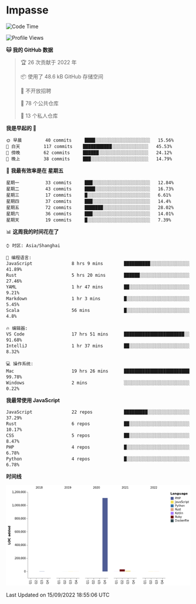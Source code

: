 # Impasse

<!--START_SECTION:waka-->
![Code Time](http://img.shields.io/badge/Code%20Time-1%2C542%20hrs%2010%20mins-blue)

![Profile Views](http://img.shields.io/badge/%E4%B8%AA%E4%BA%BA%E8%B5%84%E6%96%99%E8%A7%82%E7%9C%8B%E6%AC%A1%E6%95%B0-4-blue)

**🐱 我的 GitHub 数据** 

> 🏆 26 次贡献于 2022 年
 > 
> 📦  使用了 48.6 kB GitHub 存储空间 
 > 
> 🚫 不开放招聘
 > 
> 📜 78 个公共仓库 
 > 
> 🔑 13 个私人仓库  
 > 
**我是早起的 🐤** 

```text
🌞 早晨         40 commits     ████░░░░░░░░░░░░░░░░░░░░░   15.56% 
🌆 白天         117 commits    ███████████░░░░░░░░░░░░░░   45.53% 
🌃 傍晚         62 commits     ██████░░░░░░░░░░░░░░░░░░░   24.12% 
🌙 晚上         38 commits     ███░░░░░░░░░░░░░░░░░░░░░░   14.79%

```
📅 **我最有效率是在 星期五** 

```text
星期一          33 commits     ███░░░░░░░░░░░░░░░░░░░░░░   12.84% 
星期二          43 commits     ████░░░░░░░░░░░░░░░░░░░░░   16.73% 
星期三          17 commits     █░░░░░░░░░░░░░░░░░░░░░░░░   6.61% 
星期四          37 commits     ███░░░░░░░░░░░░░░░░░░░░░░   14.4% 
星期五          72 commits     ███████░░░░░░░░░░░░░░░░░░   28.02% 
星期六          36 commits     ███░░░░░░░░░░░░░░░░░░░░░░   14.01% 
星期天          19 commits     █░░░░░░░░░░░░░░░░░░░░░░░░   7.39%

```


📊 **这周我的时间花在了** 

```text
⌚︎ 时区: Asia/Shanghai

💬 编程语言: 
JavaScript               8 hrs 9 mins        ██████████░░░░░░░░░░░░░░░   41.89% 
Rust                     5 hrs 20 mins       ██████░░░░░░░░░░░░░░░░░░░   27.46% 
YAML                     1 hr 47 mins        ██░░░░░░░░░░░░░░░░░░░░░░░   9.21% 
Markdown                 1 hr 3 mins         █░░░░░░░░░░░░░░░░░░░░░░░░   5.45% 
Scala                    56 mins             █░░░░░░░░░░░░░░░░░░░░░░░░   4.8%

🔥 编辑器: 
VS Code                  17 hrs 51 mins      ███████████████████████░░   91.68% 
IntelliJ                 1 hr 37 mins        ██░░░░░░░░░░░░░░░░░░░░░░░   8.32%

💻 操作系统: 
Mac                      19 hrs 26 mins      █████████████████████████   99.78% 
Windows                  2 mins              ░░░░░░░░░░░░░░░░░░░░░░░░░   0.22%

```

**我最常使用 JavaScript** 

```text
JavaScript               22 repos            █████████░░░░░░░░░░░░░░░░   37.29% 
Rust                     6 repos             ██░░░░░░░░░░░░░░░░░░░░░░░   10.17% 
CSS                      5 repos             ██░░░░░░░░░░░░░░░░░░░░░░░   8.47% 
PHP                      4 repos             █░░░░░░░░░░░░░░░░░░░░░░░░   6.78% 
Python                   4 repos             █░░░░░░░░░░░░░░░░░░░░░░░░   6.78%

```


**时间线**

![Chart not found](https://raw.githubusercontent.com/impasse/impasse/master/charts/bar_graph.png) 


 Last Updated on 15/09/2022 18:55:06 UTC
<!--END_SECTION:waka-->
